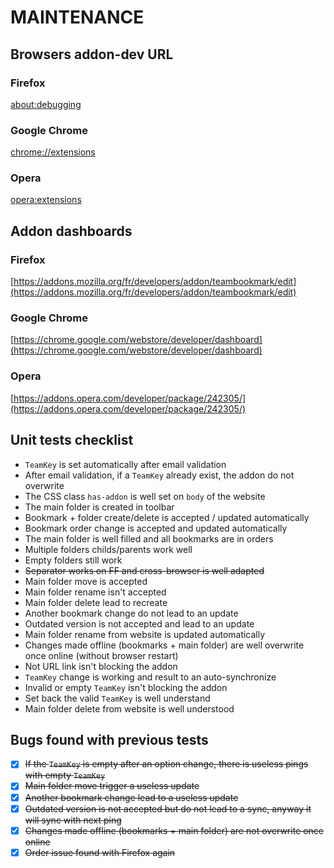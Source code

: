 # MAINTENANCE #

## Browsers addon-dev URL ##

### Firefox ###

[about:debugging](about:debugging)

### Google Chrome ###

[chrome://extensions](chrome://extensions)

### Opera ###

[opera:extensions](opera:extensions)


## Addon dashboards ##

### Firefox ###

[https://addons.mozilla.org/fr/developers/addon/teambookmark/edit](https://addons.mozilla.org/fr/developers/addon/teambookmark/edit)

### Google Chrome ###

[https://chrome.google.com/webstore/developer/dashboard](https://chrome.google.com/webstore/developer/dashboard)

### Opera ###

[https://addons.opera.com/developer/package/242305/](https://addons.opera.com/developer/package/242305/)


## Unit tests checklist ##

- `TeamKey` is set automatically after email validation
- After email validation, if a `TeamKey` already exist, the addon do not overwrite
- The CSS class `has-addon` is well set on `body` of the website
- The main folder is created in toolbar
- Bookmark + folder create/delete is accepted / updated automatically
- Bookmark order change is accepted and updated automatically
- The main folder is well filled and all bookmarks are in orders
- Multiple folders childs/parents work well
- Empty folders still work
- ~~Separator works on FF and cross-browser is well adapted~~
- Main folder move is accepted
- Main folder rename isn't accepted
- Main folder delete lead to recreate
- Another bookmark change do not lead to an update
- Outdated version is not accepted and lead to an update
- Main folder rename from website is updated automatically
- Changes made offline (bookmarks + main folder) are well overwrite once online (without browser restart)
- Not URL link isn't blocking the addon
- `TeamKey` change is working and result to an auto-synchronize
- Invalid or empty `TeamKey` isn't blocking the addon
- Set back the valid `TeamKey` is well understand
- Main folder delete from website is well understood

## Bugs found with previous tests ##

- [x] ~~If the `TeamKey` is empty after an option change, there is useless pings with empty `TeamKey`~~
- [x] ~~Main folder move trigger a useless update~~
- [x] ~~Another bookmark change lead to a useless update~~
- [x] ~~Outdated version is not accepted but do not lead to a sync, anyway it will sync with next ping~~
- [x] ~~Changes made offline (bookmarks + main folder) are not overwrite once online~~
- [x] ~~Order issue found with Firefox again~~
